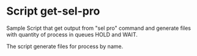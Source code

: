 # Script get-sel-pro


Sample Script that get output from "sel pro" command and generate files with quantity of process in queues HOLD and WAIT.

The script generate files for process by name.